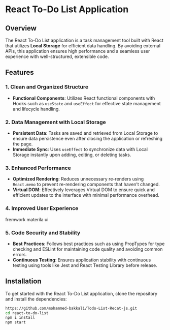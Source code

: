 # React To-Do List Application

## Overview

The React To-Do List application is a task management tool built with React that utilizes **Local Storage** for efficient data handling. By avoiding external APIs, this application ensures high performance and a seamless user experience with well-structured, extensible code.

## Features

### 1. Clean and Organized Structure
- **Functional Components**: Utilizes React functional components with Hooks such as `useState` and `useEffect` for effective state management and lifecycle handling.


### 2. Data Management with Local Storage
- **Persistent Data**: Tasks are saved and retrieved from Local Storage to ensure data persistence even after closing the application or refreshing the page.
- **Immediate Sync**: Uses `useEffect` to synchronize data with Local Storage instantly upon adding, editing, or deleting tasks.

### 3. Enhanced Performance
- **Optimized Rendering**: Reduces unnecessary re-renders using `React.memo` to prevent re-rendering components that haven’t changed.
- **Virtual DOM**: Effectively leverages Virtual DOM to ensure quick and efficient updates to the interface with minimal performance overhead.

### 4. Improved User Experience
fremwork materila ui

### 5. Code Security and Stability
- **Best Practices**: Follows best practices such as using PropTypes for type checking and ESLint for maintaining code quality and avoiding common errors.
- **Continuous Testing**: Ensures application stability with continuous testing using tools like Jest and React Testing Library before release.

## Installation

To get started with the React To-Do List application, clone the repository and install the dependencies:

```bash
https://github.com/mohammed-bakkali/Todo-List-Recat-js.git
cd react-to-do-list
npm i install
npm start
